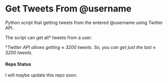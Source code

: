 # Get Tweets From @username

Python script that getting tweets from the entered @username using Twitter API.

The script can get all* tweets from a user.

**Twitter API allows getting ≈ 3200 tweets. So, you can get just the last ≈ 3200 tweets.*

#### Repo Status

I will maybe update this repo soon.
